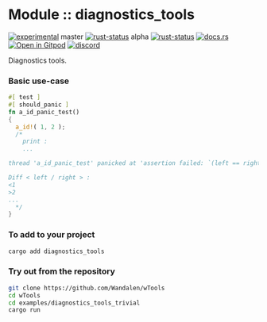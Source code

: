 <!-- {{# generate.module_header{} #}} -->

# Module :: diagnostics_tools
<!--{ generate.module_header.start() }-->
 [![experimental](https://raster.shields.io/static/v1?label=&message=experimental&color=orange)](https://github.com/emersion/stability-badges#experimental)  master [![rust-status](https://github.com/Wandalen/wTools/actions/workflows/module_diagnostics_tools_push.yml/badge.svg?branch=master)](https://github.com/Wandalen/wTools/actions/workflows/module_diagnostics_tools_push.yml?query=branch%3Amaster) alpha [![rust-status](https://github.com/Wandalen/wTools/actions/workflows/module_diagnostics_tools_push.yml/badge.svg?branch=alpha)](https://github.com/Wandalen/wTools/actions/workflows/module_diagnostics_tools_push.yml?query=branch%3Aalpha) [![docs.rs](https://img.shields.io/docsrs/diagnostics_tools?color=e3e8f0&logo=docs.rs)](https://docs.rs/diagnostics_tools) [![Open in Gitpod](https://raster.shields.io/static/v1?label=try&message=online&color=eee&logo=gitpod&logoColor=eee)](https://gitpod.io/#RUN_PATH=.,SAMPLE_FILE=module%2Fcore%2Fdiagnostics_tools%2Fexamples%2Fdiagnostics_tools_trivial.rs,RUN_POSTFIX=--example%20module%2Fcore%2Fdiagnostics_tools%2Fexamples%2Fdiagnostics_tools_trivial.rs/https://github.com/Wandalen/wTools) [![discord](https://img.shields.io/discord/872391416519737405?color=eee&logo=discord&logoColor=eee&label=ask)](https://discord.gg/m3YfbXpUUY)
<!--{ generate.module_header.end }-->

Diagnostics tools.

### Basic use-case

<!-- {{# generate.module{} #}} -->

```rust
#[ test ]
#[ should_panic ]
fn a_id_panic_test()
{
  a_id!( 1, 2 );
  /*
    print :
    ...

thread 'a_id_panic_test' panicked at 'assertion failed: `(left == right)`

Diff < left / right > :
<1
>2
...
  */
}
```
<!-- zzz : qqq : add --> <!-- aaa : added -->

### To add to your project

```sh
cargo add diagnostics_tools
```

### Try out from the repository

```sh
git clone https://github.com/Wandalen/wTools
cd wTools
cd examples/diagnostics_tools_trivial
cargo run
```
